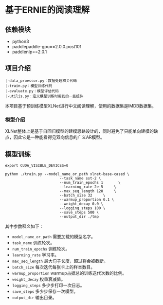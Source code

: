 # 基于ERNIE的阅读理解

## 依赖模块

* python3
* paddlepaddle-gpu==2.0.0.post101
* paddlenlp==2.0.1

## 项目介绍

```
|-data_proessor.py：数据处理相关代码
|-train.py：模型训练代码
|-evaluate.py：模型评估代码
|-utilis.py：定义模型训练时用到的一些组件
```

本项目基于预训练模型XLNet进行中文阅读理解，使用的数据集是IMDB数据集。

### 模型介绍

XLNet整体上是基于自回归模型的建模思路设计的，同时避免了只能单向建模的缺点，因此它是一种能看得见双向信息的广义AR模型。

## 模型训练

```shell
export CUDA_VISIBLE_DEVICES=0

python ./train.py --model_name_or_path xlnet-base-cased \
                         --task_name sst-2 \
                         --num_train_epochs 1       \
                         --learning_rate 2e-5     \
                         --max_seq_length 128     \
                         --batch_size 32     \
                         --warmup_proportion 0.1 \
                         --weight_decay 0.0 \
                         --logging_steps 100 \
                         --save_steps 500 \
                         --output_dir ./tmp
```

其中参数释义如下：

- `model_name_or_path` 需要加载的模型名字。
- `task_name` 训练轮次。
- `num_train_epochs` 训练轮次。
- `learning_rate` 学习率。
- `max_seq_length` 最大句子长度，超过将会被截断。
- `batch_size` 每次迭代每张卡上的样本数目。
- `warmup_proportion` warmup占据总的训练迭代次数的比例。
- `weight_decay` 权重衰减值。
- `logging_steps` 多少步打印一次日志。
- `save_steps` 多少步保存一次模型。
- `output_dir` 输出目录。

